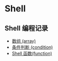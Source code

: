# Shell

## Shell 编程记录

- [数组 (array)](./docs/array.md)
- [条件判断 (condition)](./docs/condition.md)
- [Shell 函数(function)](./docs/function.md)
  